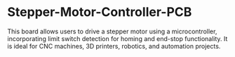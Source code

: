 # Stepper-Motor-Controller-PCB
This board allows users to drive a stepper motor using a microcontroller, incorporating limit switch detection for homing and end-stop functionality. It is ideal for CNC machines, 3D printers, robotics, and automation projects.

